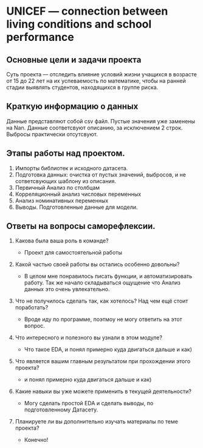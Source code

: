 # UNICEF — connection between living conditions and school performance

## Основные цели и задачи проекта
Суть проекта — отследить влияние условий жизни учащихся в возрасте от 15 до 22 лет на их успеваемость по математике, чтобы на ранней стадии выявлять студентов, находящихся в группе риска.

## Kраткую информацию о данных
Данные представляют собой csv файл. Пустые значения уже заменены на Nan. Данные соответсвуют описанию, за исключением 2 строк. Выбросы практически отсутсвуют.

## Этапы работы над проектом.

1. Импорты библиотек и исходного датасета.
2. Подготовка данных: очистка от пустых значений, выбросов, и не сответсвующих шаблону из описания.
3. Первичный Анализ по столбцам
4. Корреляционный анализ числовых переменных
5. Анализ номинативных переменных
6. Выводы. Подготовленные данные для модели.

## Ответы на вопросы саморефлексии.

1. Какова была ваша роль в команде?
    * Проект для самостоятельной работы
2. Какой частью своей работы вы остались особенно довольны?
    * В целом мне понравилось писать функции, и автоматизировать работу. Так же начало складываться ощущение что Анализ данных это очень увлекательно.
3. Что не получилось сделать так, как хотелось? Над чем ещё стоит поработать?
    * Вроде иду по программе, поэтмоу не могу ответить на этот вопрос.

4. Что интересного и полезного вы узнали в этом модуле?
    * Что такое EDA, и понял примерно куда двигаться дальше и как)
5. Что является вашим главным результатом при прохождении этого проекта?
    * и понял примерно куда двигаться дальше и как)
6. Какие навыки вы уже можете применить в текущей деятельности?
    * Могу сделать простой EDA и сделать выводы, по подготовленному Датасету.
7. Планируете ли вы дополнительно изучать материалы по теме проекта?
    * Конечно!

